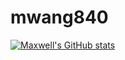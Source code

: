 # mwang840

[![Maxwell's GitHub stats](https://github-readme-stats.vercel.app/api?username=mwang840)](https://github.com/mwang840/github-readme-stats)
